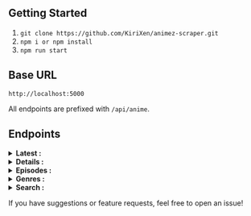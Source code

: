 ## Getting Started
1. `git clone https://github.com/KiriXen/animez-scraper.git`
2. `npm i or npm install`
3. `npm run start`
   
## Base URL
`http://localhost:5000` 

All endpoints are prefixed with `/api/anime`.


## Endpoints


<details>
  <summary><strong> Latest :</strong></summary> <hr>

**Endpoint:**
```
GET /api/anime/latest?page=1
```

**Description:**
Fetches a list of anime based on the latest episode

**Query Parameters:**
- `page` (optional) - Specifies the page number for pagination.
  - Default: `1`

```
GET http://localhost:5000/api/anime/latest?page=1
```
<hr>
</details>

<details>
  <summary><strong>Details :</strong></summary> <hr>

**Endpoint:**
```
GET api/anime/details/:animeId?type=sub/dub
```

**Description:**
Fetches the anime description

**Query Parameters:**
- `animeId` (required) - the anime id
- `type` - Filter by anime status.
  - Possible values: `sub - returns the sub episodes`, `dub - returns the dub episode`

```
GET http://localhost:5000/api/anime/details/seirei-gensouki-spirit-chronicles-5838?type=sub
``` 
<hr>
</details>

<details>
  <summary><strong>Episodes :</strong></summary> <hr>

**Endpoint:**
```
GET api/anime/:animeId/:episodeId
```

**Description:**
Fetches the anime episode

**Query Parameters:**
- `animeId` (required) - the anime id
- `episodeId` (required) - the episode id

```
GET http://localhost:5000/api/anime/seirei-gensouki-spirit-chronicles-5838/epi-12dub-171199
``` 
<hr>
</details>

<details>
  <summary><strong>Genres :</strong></summary> <hr>
  
**Endpoint:**
```
GET /api/anime/genre/:genre
```

**Description:**
Fetches a list of anime based on the specified genre.

**Query Parameters:**
- `status` (optional) - Filter by anime status.
  - Possible values: `all`, `completed`, `in-process`, `paused`
  - Default: `all`
- `sortBy` (optional) - Sorting order of the results.
  - Possible values: `lastest-chap`, `hot`, `lastest-manga`, `top-manga`, `top-month`, `top-week`, `top-day`, `follow`, `comment`, `num-chap`
  - Default: `lastest-chap`
- `page` (optional) - Specifies the page number for pagination.
  - Default: `1`

```
GET http://localhost:5000/api/anime/genre/action?status=all&sortBy=lastest-chap&page=1
```

<hr>
</details>


<details>
  <summary><strong>Search :</strong></summary> <hr>
  
**Endpoint:**
```
GET /api/anime/search?query=anime
```

**Description:**
Fetches a list of anime based on the query

**Query Parameters:**
- `status` (optional) - Filter by anime status.
  - Possible values: `all`, `completed`, `in-process`, `paused`
  - Default: `all`
- `sortBy` (optional) - Sorting order of the results.
  - Possible values: `lastest-chap`, `hot`, `lastest-manga`, `top-manga`, `top-month`, `top-week`, `top-day`, `follow`, `comment`, `num-chap`
  - Default: `lastest-chap`
- `page` (optional) - Specifies the page number for pagination.
  - Default: `1`

```
GET http://localhost:5000/api/anime/search?query=anime&status=all&sortBy=hot&page=1
```

<hr>
</details>

If you have suggestions or feature requests, feel free to open an issue!

